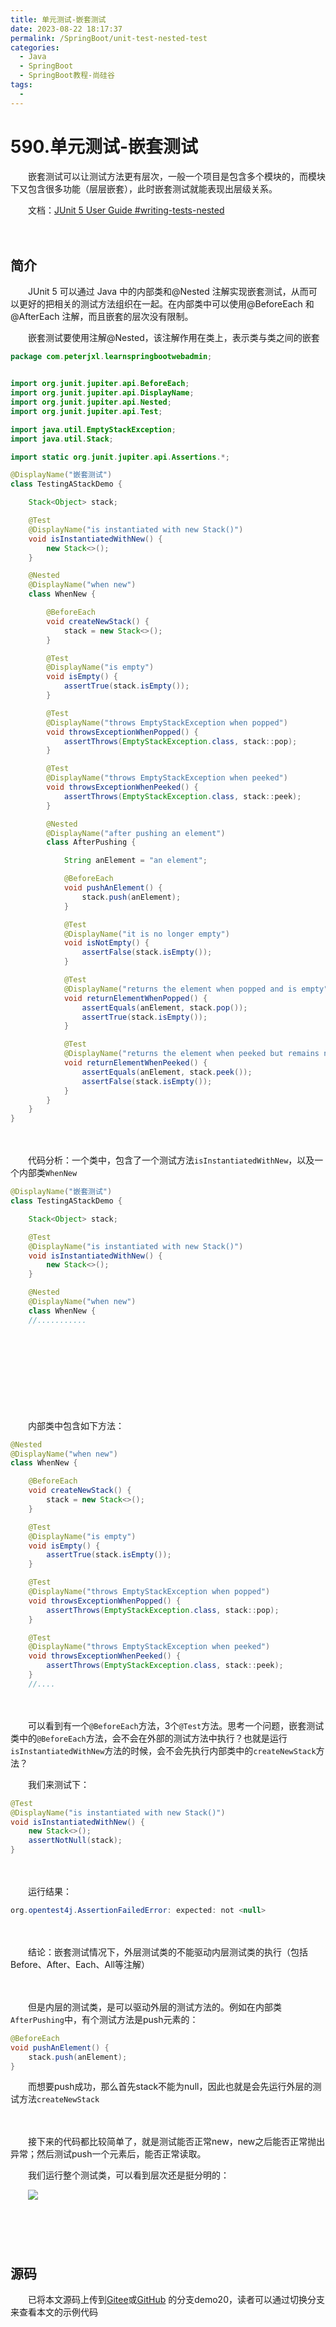 ```yaml
---
title: 单元测试-嵌套测试
date: 2023-08-22 18:17:37
permalink: /SpringBoot/unit-test-nested-test
categories:
  - Java
  - SpringBoot
  - SpringBoot教程-尚硅谷
tags:
  - 
---
```

# 590.单元测试-嵌套测试

　　嵌套测试可以让测试方法更有层次，一般一个项目是包含多个模块的，而模块下又包含很多功能（层层嵌套），此时嵌套测试就能表现出层级关系。

　　文档：[JUnit 5 User Guide #writing-tests-nested](https://junit.org/junit5/docs/current/user-guide/#writing-tests-nested)
<!-- more -->
　　‍

## 简介

　　JUnit 5 可以通过 Java 中的内部类和@Nested 注解实现嵌套测试，从而可以更好的把相关的测试方法组织在一起。在内部类中可以使用@BeforeEach 和@AfterEach 注解，而且嵌套的层次没有限制。

　　嵌套测试要使用注解@Nested，该注解作用在类上，表示类与类之间的嵌套

```Java
package com.peterjxl.learnspringbootwebadmin;


import org.junit.jupiter.api.BeforeEach;
import org.junit.jupiter.api.DisplayName;
import org.junit.jupiter.api.Nested;
import org.junit.jupiter.api.Test;

import java.util.EmptyStackException;
import java.util.Stack;

import static org.junit.jupiter.api.Assertions.*;

@DisplayName("嵌套测试")
class TestingAStackDemo {

    Stack<Object> stack;

    @Test
    @DisplayName("is instantiated with new Stack()")
    void isInstantiatedWithNew() {
        new Stack<>();
    }

    @Nested
    @DisplayName("when new")
    class WhenNew {

        @BeforeEach
        void createNewStack() {
            stack = new Stack<>();
        }

        @Test
        @DisplayName("is empty")
        void isEmpty() {
            assertTrue(stack.isEmpty());
        }

        @Test
        @DisplayName("throws EmptyStackException when popped")
        void throwsExceptionWhenPopped() {
            assertThrows(EmptyStackException.class, stack::pop);
        }

        @Test
        @DisplayName("throws EmptyStackException when peeked")
        void throwsExceptionWhenPeeked() {
            assertThrows(EmptyStackException.class, stack::peek);
        }

        @Nested
        @DisplayName("after pushing an element")
        class AfterPushing {

            String anElement = "an element";

            @BeforeEach
            void pushAnElement() {
                stack.push(anElement);
            }

            @Test
            @DisplayName("it is no longer empty")
            void isNotEmpty() {
                assertFalse(stack.isEmpty());
            }

            @Test
            @DisplayName("returns the element when popped and is empty")
            void returnElementWhenPopped() {
                assertEquals(anElement, stack.pop());
                assertTrue(stack.isEmpty());
            }

            @Test
            @DisplayName("returns the element when peeked but remains not empty")
            void returnElementWhenPeeked() {
                assertEquals(anElement, stack.peek());
                assertFalse(stack.isEmpty());
            }
        }
    }
}
```

　　‍

　　代码分析：一个类中，包含了一个测试方法`isInstantiatedWithNew`，以及一个内部类`WhenNew`

```Java
@DisplayName("嵌套测试")
class TestingAStackDemo {

    Stack<Object> stack;

    @Test
    @DisplayName("is instantiated with new Stack()")
    void isInstantiatedWithNew() {
        new Stack<>();
    }

    @Nested
    @DisplayName("when new")
    class WhenNew {
    //...........
```

　　

　　

　　‍

　　‍

　　内部类中包含如下方法：

```Java
@Nested
@DisplayName("when new")
class WhenNew {

    @BeforeEach
    void createNewStack() {
        stack = new Stack<>();
    }

    @Test
    @DisplayName("is empty")
    void isEmpty() {
        assertTrue(stack.isEmpty());
    }

    @Test
    @DisplayName("throws EmptyStackException when popped")
    void throwsExceptionWhenPopped() {
        assertThrows(EmptyStackException.class, stack::pop);
    }

    @Test
    @DisplayName("throws EmptyStackException when peeked")
    void throwsExceptionWhenPeeked() {
        assertThrows(EmptyStackException.class, stack::peek);
    }
    //....
```

　　‍

　　可以看到有一个`@BeforeEach`方法，3个`@Test`方法。思考一个问题，嵌套测试类中的`@BeforeEach`方法，会不会在外部的测试方法中执行？也就是运行`isInstantiatedWithNew`方法的时候，会不会先执行内部类中的`createNewStack`方法？

　　我们来测试下：

```Java
@Test
@DisplayName("is instantiated with new Stack()")
void isInstantiatedWithNew() {
    new Stack<>();
    assertNotNull(stack);
}
```

　　‍

　　运行结果：

```Java
org.opentest4j.AssertionFailedError: expected: not <null>
```

　　‍

　　结论：嵌套测试情况下，外层测试类的不能驱动内层测试类的执行（包括Before、After、Each、All等注解）

　　‍

　　但是内层的测试类，是可以驱动外层的测试方法的。例如在内部类`AfterPushing`中，有个测试方法是push元素的：

```Java
@BeforeEach
void pushAnElement() {
    stack.push(anElement);
}
```

　　而想要push成功，那么首先stack不能为null，因此也就是会先运行外层的测试方法`createNewStack`

　　‍

　　接下来的代码都比较简单了，就是测试能否正常new，new之后能否正常抛出异常；然后测试push一个元素后，能否正常读取。

　　我们运行整个测试类，可以看到层次还是挺分明的：

　　![](https://image.peterjxl.com/blog/image-20230816102452-xvldqsn.png)

　　‍

　　

## 源码

　　已将本文源码上传到[Gitee](https://gitee.com/peterjxl/LearnSpringBoot-Web-Admin)或[GitHub](https://github.com/Peter-JXL/LearnSpringBoot-Web-Admin) 的分支demo20，读者可以通过切换分支来查看本文的示例代码

　　‍
